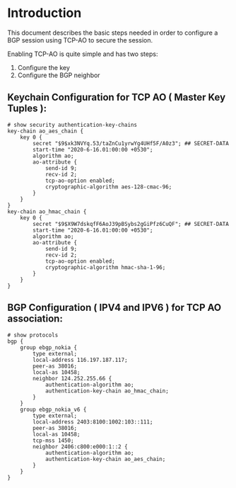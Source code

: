 # Introduction

This document describes the basic steps needed in order to configure a BGP session using TCP-AO to secure the session.  

Enabling TCP-AO is quite simple and has two steps: 
1. Configure the key
2. Configure the BGP neighbor

Keychain Configuration for TCP AO ( Master Key Tuples ):
----

```
# show security authentication-key-chains
key-chain ao_aes_chain {
    key 0 {
        secret "$9$xk3NVYq.53/taZnCu1yrwYg4UHf5F/A0z3"; ## SECRET-DATA
        start-time "2020-6-16.01:00:00 +0530";
        algorithm ao;
        ao-attribute {
            send-id 9;
            recv-id 2;
            tcp-ao-option enabled;
            cryptographic-algorithm aes-128-cmac-96;
        }
    }
}
key-chain ao_hmac_chain {
    key 0 {
        secret "$9$X9W7dskqfF6AoJ39pBSybs2gGiPfz6CuQF"; ## SECRET-DATA
        start-time "2020-6-16.01:00:00 +0530";
        algorithm ao;
        ao-attribute {
            send-id 9;
            recv-id 2;
            tcp-ao-option enabled;
            cryptographic-algorithm hmac-sha-1-96;
        }
    }
}
```

BGP Configuration ( IPV4 and IPV6 ) for TCP AO association:
----
```
# show protocols
bgp {
    group ebgp_nokia {
        type external;
        local-address 116.197.187.117;
        peer-as 38016;
        local-as 10458;
        neighbor 124.252.255.66 {
            authentication-algorithm ao;
            authentication-key-chain ao_hmac_chain;
        }
    }
    group ebgp_nokia_v6 {
        type external;
        local-address 2403:8100:1002:103::111;
        peer-as 38016;
        local-as 10458;
        tcp-mss 1450;
        neighbor 2406:c800:e000:1::2 {
            authentication-algorithm ao;
            authentication-key-chain ao_aes_chain;
        }
    }
}
```
